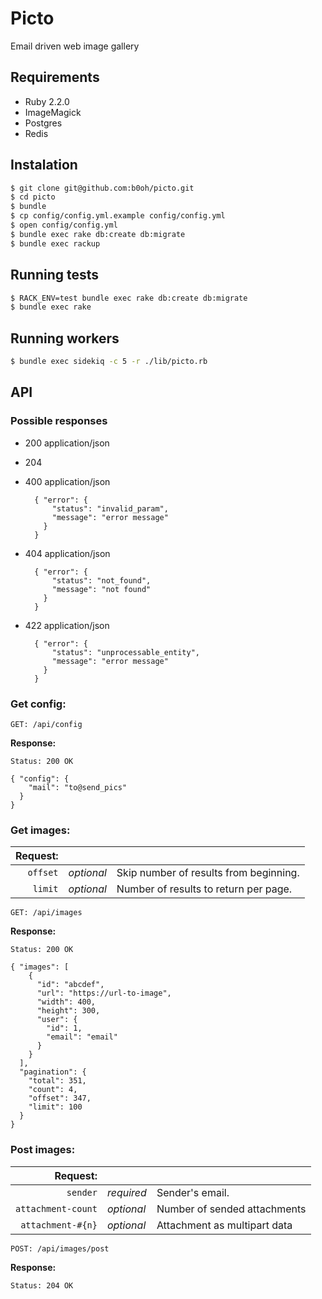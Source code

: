 # Picto

Email driven web image gallery

## Requirements
* Ruby 2.2.0
* ImageMagick
* Postgres
* Redis

## Instalation
```sh
$ git clone git@github.com:b0oh/picto.git
$ cd picto
$ bundle
$ cp config/config.yml.example config/config.yml
$ open config/config.yml
$ bundle exec rake db:create db:migrate
$ bundle exec rackup
```

## Running tests
```sh
$ RACK_ENV=test bundle exec rake db:create db:migrate
$ bundle exec rake
```

## Running workers
```sh
$ bundle exec sidekiq -c 5 -r ./lib/picto.rb
```

## API

### Possible responses

* 200 application/json
* 204
* 400 application/json

  ```httph-javascript
    { "error": {
        "status": "invalid_param",
        "message": "error message"
      }
    }
  ```

* 404 application/json

  ```http-javascript
    { "error": {
        "status": "not_found",
        "message": "not found"
      }
    }
  ```

* 422 application/json

  ```http-javascript
    { "error": {
        "status": "unprocessable_entity",
        "message": "error message"
      }
    }
  ```

### Get config:

```httph
GET: /api/config
```

**Response:**

```httph-javascript
Status: 200 OK

{ "config": {
    "mail": "to@send_pics"
  }
}
```

### Get images:

Request: | &nbsp;     | &nbsp;
--------:|------------|------------
`offset` | _optional_ | Skip number of results from beginning.
`limit`  | _optional_ | Number of results to return per page.

```httph
GET: /api/images
```

**Response:**

```httph-javascript
Status: 200 OK

{ "images": [
    {
      "id": "abcdef",
      "url": "https://url-to-image",
      "width": 400,
      "height": 300,
      "user": {
        "id": 1,
        "email": "email"
      }
    }
  ],
  "pagination": {
    "total": 351,
    "count": 4,
    "offset": 347,
    "limit": 100
  }
}
```

### Post images:

Request:            | &nbsp;     | &nbsp;
-------------------:|------------|------------
`sender`            | _required_ | Sender's email.
`attachment-count`  | _optional_ | Number of sended attachments
`attachment-#{n}`   | _optional_ | Attachment as multipart data

```httph
POST: /api/images/post
```

**Response:**

```httph-javascript
Status: 204 OK
```
